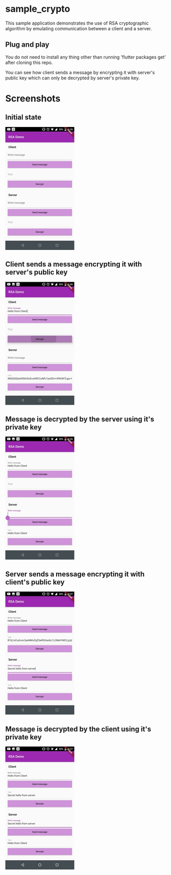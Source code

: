 # sample_crypto

This sample application demonstrates the use of RSA cryptographic algorithm by emulating communication between a client and a server.

## Plug and play

You do not need to install any thing other than running 'flutter packages get' after cloning this repo. 

You can see how client sends a message by encrypting it with server's public key which can only be decrypted by server's private key.

# Screenshots

## Initial state
![](images/1.jpg)
## Client sends a message encrypting it with server's public key
![](images/2.jpg)
## Message is decrypted by the server using it's private key
![](images/3.jpg)
## Server sends a message encrypting it with client's public key
![](images/4.jpg)
## Message is decrypted by the client using it's private key
![](images/5.jpg)